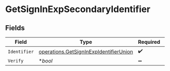 # GetSignInExpSecondaryIdentifier


## Fields

| Field                                                                                            | Type                                                                                             | Required                                                                                         | Description                                                                                      |
| ------------------------------------------------------------------------------------------------ | ------------------------------------------------------------------------------------------------ | ------------------------------------------------------------------------------------------------ | ------------------------------------------------------------------------------------------------ |
| `Identifier`                                                                                     | [operations.GetSignInExpIdentifierUnion](../../models/operations/getsigninexpidentifierunion.md) | :heavy_check_mark:                                                                               | N/A                                                                                              |
| `Verify`                                                                                         | **bool*                                                                                          | :heavy_minus_sign:                                                                               | N/A                                                                                              |